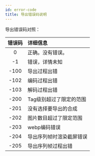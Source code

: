 ```yaml
---
id: error-code
title: 导出错误码说明
---
```



导出错误码对照：

| 错误码 | 详细信息 |
| :------: | :------ |
| 0 | 正确。没有错误。|
| -1 | 错误，详情未知 |
| -100 | 导出过程出错 |
| -102 | 编码过程出错 |
| -103 | 解码过程出错 |
| -200 | Tag级别超过了限定的范围 |
| -201 | 没有选择要导出的合成 |
| -202 | 图片数目超过了限定范围 |
| -203 | webp编码错误 |
| -204 | 导出序列帧时渲染截屏错误 |
| -205 | 导出序列帧过程出错 |

